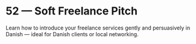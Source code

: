 # 52 — Soft Freelance Pitch

Learn how to introduce your freelance services gently and persuasively in Danish — ideal for Danish clients or local networking.